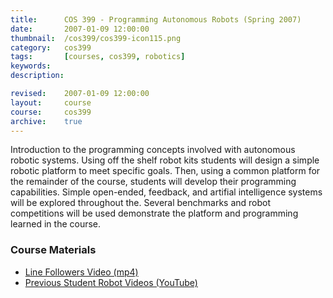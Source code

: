 ```yaml
---
title: 		COS 399 - Programming Autonomous Robots (Spring 2007)
date: 		2007-01-09 12:00:00
thumbnail: 	/cos399/cos399-icon115.png
category: 	cos399
tags: 		[courses, cos399, robotics]
keywords:
description:

revised: 	2007-01-09 12:00:00
layout:		course
course: 	cos399
archive: 	true
---
```

Introduction to the programming concepts involved with autonomous
robotic systems. Using off the shelf robot kits students will design a
simple robotic platform to meet specific goals. Then, using a common
platform for the remainder of the course, students will develop their
programming capabilities. Simple open-ended, feedback, and artifial
intelligence systems will be explored throughout the. Several benchmarks
and robot competitions will be used demonstrate the platform and
programming learned in the course.

### Course Materials

* [Line Followers Video (mp4)]({{"/cos399/linefollowers_072.mp4"|prepend:site.filesurl}})
* [Previous Student Robot Videos (YouTube)](http://www.youtube.com/view_play_list?p=072B74BDEA1E44FE)

